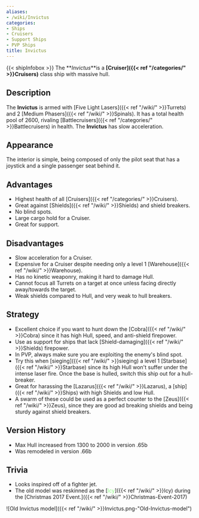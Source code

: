 ```yaml
---
aliases:
- /wiki/Invictus
categories:
- Ships
- Cruisers
- Support Ships
- PVP Ships
title: Invictus
---
```


{{< shipInfobox >}} The **_Invictus_**is a **[Cruiser]({{< ref "/categories/" >}}Cruisers)** class ship with massive hull.

## Description

The **Invictus** is armed with [Five Light Lasers]({{< ref "/wiki/" >}}Turrets) and 2 [Medium Phasers]({{< ref "/wiki/" >}}Spinals). It has a total health pool of 2600, rivaling [Battlecruisers]({{< ref "/categories/" >}}Battlecruisers) in health. The **Invictus** has slow acceleration.

## Appearance

The interior is simple, being composed of only the pilot seat that has a joystick and a single passenger seat behind it.

## Advantages

- Highest health of all [Cruisers]({{< ref "/categories/" >}}Cruisers).
- Great against [Shields]({{< ref "/wiki/" >}}Shields) and shield breakers.
- No blind spots.
- Large cargo hold for a Cruiser.
- Great for support.

## Disadvantages

- Slow acceleration for a Cruiser.
- Expensive for a Cruiser despite needing only a level 1 [Warehouse]({{< ref "/wiki/" >}}Warehouse).
- Has no kinetic weaponry, making it hard to damage Hull.
- Cannot focus all Turrets on a target at once unless facing directly away/towards the target.
- Weak shields compared to Hull, and very weak to hull breakers.

## Strategy

- Excellent choice if you want to hunt down the [Cobra]({{< ref "/wiki/" >}}Cobra) since it has high Hull, speed, and anti-shield firepower.
- Use as support for ships that lack [Shield-damaging]({{< ref "/wiki/" >}}Shields) firepower.
- In PVP, always make sure you are exploiting the enemy's blind spot.
- Try this when [sieging]({{< ref "/wiki/" >}}sieging) a level 1 [Starbase]({{< ref "/wiki/" >}}Starbase) since its high Hull won't suffer under the intense laser fire. Once the base is hulled, switch this ship out for a hull-breaker.
- Great for harassing the [Lazarus]({{< ref "/wiki/" >}}Lazarus), a [ship]({{< ref "/wiki/" >}}Ships) with high Shields and low Hull.
- A swarm of these could be used as a perfect counter to the [Zeus]({{< ref "/wiki/" >}}Zeus), since they are good ad breaking shields and being sturdy against shield breakers.

## Version History 

- Max Hull increased from 1300 to 2000 in version .65b
- Was remodeled in version .66b

## Trivia

- Looks inspired off of a fighter jet.
- The old model was reskinned as the [<span style="color:#8dfc80">Icy</span>]({{< ref "/wiki/" >}}Icy) during the [Christmas 2017 Event.]({{< ref "/wiki/" >}}Christmas-Event-2017)

![Old Invictus model]({{< ref "/wiki/" >}}Invictus.png-"Old-Invictus-model")